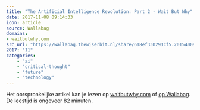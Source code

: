 ```yaml
---
title: "The Artificial Intelligence Revolution: Part 2 - Wait But Why"
date: 2017-11-08 09:14:33
icon: article
source: Wallabag
domains:
- waitbutwhy.com
src_url: "https://wallabag.thewiserbit.nl/share/618ef330291cf5.20154009"
2017: "11"
categories:
    - "ai"
    - "critical-thought"
    - "future"
    - "technology"
---
```

Het oorspronkelijke artikel kan je lezen op [waitbutwhy.com](https://waitbutwhy.com/2015/01/artificial-intelligence-revolution-2.html) of [op Wallabag](https://wallabag.thewiserbit.nl/share/618ef330291cf5.20154009). De leestijd is ongeveer 82 minuten.